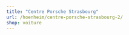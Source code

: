 ```yaml
---
title: "Centre Porsche Strasbourg"
url: /hoenheim/centre-porsche-strasbourg-2/
shop: voiture
---
```

